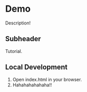 # Demo

Description!

## Subheader

Tutorial.

## Local Development

1. Open index.html in your browser.
2. Hahahahahahaha!!
